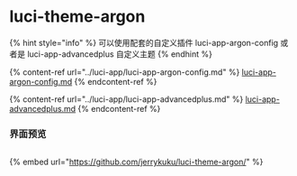 # luci-theme-argon



{% hint style="info" %}
可以使用配套的自定义插件 luci-app-argon-config 或者是 luci-app-advancedplus 自定义主题
{% endhint %}

{% content-ref url="../luci-app/luci-app-argon-config.md" %}
[luci-app-argon-config.md](../luci-app/luci-app-argon-config.md)
{% endcontent-ref %}

{% content-ref url="../luci-app/luci-app-advancedplus.md" %}
[luci-app-advancedplus.md](../luci-app/luci-app-advancedplus.md)
{% endcontent-ref %}

### 界面预览

<figure><img src="https://raw.githubusercontent.com/jerrykuku/staff/master/argon2.gif" alt=""><figcaption></figcaption></figure>

{% embed url="https://github.com/jerrykuku/luci-theme-argon/" %}
